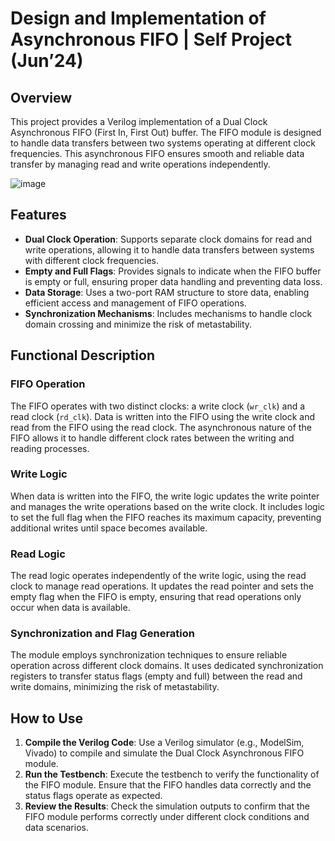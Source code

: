 

# Design and Implementation of Asynchronous FIFO | Self Project (Jun’24)

## Overview
This project provides a Verilog implementation of a Dual Clock Asynchronous FIFO (First In, First Out) buffer. The FIFO module is designed to handle data transfers between two systems operating at different clock frequencies. This asynchronous FIFO ensures smooth and reliable data transfer by managing read and write operations independently.


![image](https://github.com/user-attachments/assets/6715ed38-847b-434b-8d3f-61f802b243b4)

## Features
- **Dual Clock Operation**: Supports separate clock domains for read and write operations, allowing it to handle data transfers between systems with different clock frequencies.
- **Empty and Full Flags**: Provides signals to indicate when the FIFO buffer is empty or full, ensuring proper data handling and preventing data loss.
- **Data Storage**: Uses a two-port RAM structure to store data, enabling efficient access and management of FIFO operations.
- **Synchronization Mechanisms**: Includes mechanisms to handle clock domain crossing and minimize the risk of metastability.

## Functional Description

### FIFO Operation
The FIFO operates with two distinct clocks: a write clock (`wr_clk`) and a read clock (`rd_clk`). Data is written into the FIFO using the write clock and read from the FIFO using the read clock. The asynchronous nature of the FIFO allows it to handle different clock rates between the writing and reading processes.

### Write Logic
When data is written into the FIFO, the write logic updates the write pointer and manages the write operations based on the write clock. It includes logic to set the full flag when the FIFO reaches its maximum capacity, preventing additional writes until space becomes available.

### Read Logic
The read logic operates independently of the write logic, using the read clock to manage read operations. It updates the read pointer and sets the empty flag when the FIFO is empty, ensuring that read operations only occur when data is available.

### Synchronization and Flag Generation
The module employs synchronization techniques to ensure reliable operation across different clock domains. It uses dedicated synchronization registers to transfer status flags (empty and full) between the read and write domains, minimizing the risk of metastability.

## How to Use
1. **Compile the Verilog Code**: Use a Verilog simulator (e.g., ModelSim, Vivado) to compile and simulate the Dual Clock Asynchronous FIFO module.
2. **Run the Testbench**: Execute the testbench to verify the functionality of the FIFO module. Ensure that the FIFO handles data correctly and the status flags operate as expected.
3. **Review the Results**: Check the simulation outputs to confirm that the FIFO module performs correctly under different clock conditions and data scenarios.


